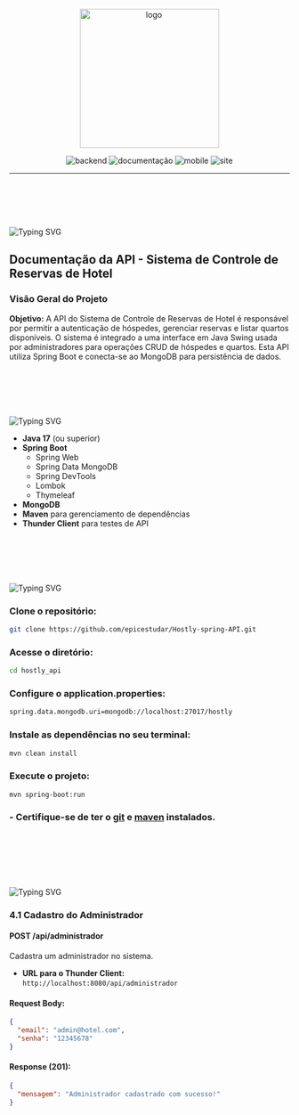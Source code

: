 <br>
<br>
<br>
<p align="center">
   <img src="/src/logo/logo.png" alt="logo" width=250px>
</p>

<p align="center">
   <img src="https://img.shields.io/badge/API-FEITO-blue?style=for-the-badge" alt="backend" />
  <img src="https://img.shields.io/badge/Documentação-FEITO-blue?style=for-the-badge" alt="documentação" />
  <img src="https://img.shields.io/badge/Manual-FEITO-blue?style=for-the-badge" alt="mobile" />
  <img src="https://img.shields.io/badge/Interface-FEITO-blue?style=for-the-badge" alt="site" />
</p>
<hr>
<br>
<br><br><br>

<img src="https://readme-typing-svg.demolab.com?font=Fira+Code&weight=440&size=22&pause=1000&color=38F77CFF&center=false&vCenter=false&repeat=false&width=435&lines=Introdução" alt="Typing SVG" /></a>

## Documentação da API - Sistema de Controle de Reservas de Hotel

### Visão Geral do Projeto
**Objetivo:**
A API do Sistema de Controle de Reservas de Hotel é responsável por permitir a autenticação de hóspedes, gerenciar reservas e listar quartos disponíveis. O sistema é integrado a uma interface em Java Swing usada por administradores para operações CRUD de hóspedes e quartos. Esta API utiliza Spring Boot e conecta-se ao MongoDB para persistência de dados.

<br><br><br><br><br>
<img src="https://readme-typing-svg.demolab.com?font=Fira+Code&weight=440&size=22&pause=1000&color=38F77CFF&center=false&vCenter=false&repeat=false&width=435&lines=Tecnologias Utilizadas" alt="Typing SVG" /></a>

- **Java 17** (ou superior)  
- **Spring Boot**  
  - Spring Web  
  - Spring Data MongoDB  
  - Spring DevTools  
  - Lombok  
  - Thymeleaf  
- **MongoDB**  
- **Maven** para gerenciamento de dependências  
- **Thunder Client** para testes de API  
<br><br><br><br><br>

<img src="https://readme-typing-svg.demolab.com?font=Fira+Code&weight=440&size=22&pause=1000&color=38F77CFF&center=false&vCenter=false&repeat=false&width=435&lines=Instalação e Configuração" alt="Typing SVG"/></a>

### Clone o repositório:

```bash
git clone https://github.com/epicestudar/Hostly-spring-API.git
```

### Acesse o diretório:

```bash
cd hostly_api
```

### Configure o application.properties:

```bash
spring.data.mongodb.uri=mongodb://localhost:27017/hostly
```

### Instale as dependências no seu terminal:

```bash
mvn clean install
```

### Execute o projeto:

```bash
mvn spring-boot:run
```

### - Certifique-se de ter o [git](https://git-scm.com/downloads) e [maven](https://maven.apache.org/download.cgi) instalados.

<br><br><br><br><br>

<img src="https://readme-typing-svg.demolab.com?font=Fira+Code&weight=440&size=22&pause=1000&color=38F77CFF&center=false&vCenter=false&repeat=false&width=435&lines=Estrutura dos Endpoints" alt="Typing SVG" /></a>

### 4.1 Cadastro do Administrador

#### **POST /api/administrador**  
Cadastra um administrador no sistema.

- **URL para o Thunder Client:**  
  `http://localhost:8080/api/administrador`

#### **Request Body:**
```json
{
  "email": "admin@hotel.com",
  "senha": "12345678"
}
```

#### **Response (201):**

```json
{
  "mensagem": "Administrador cadastrado com sucesso!"
}
```
<br><br><br><br><br>
